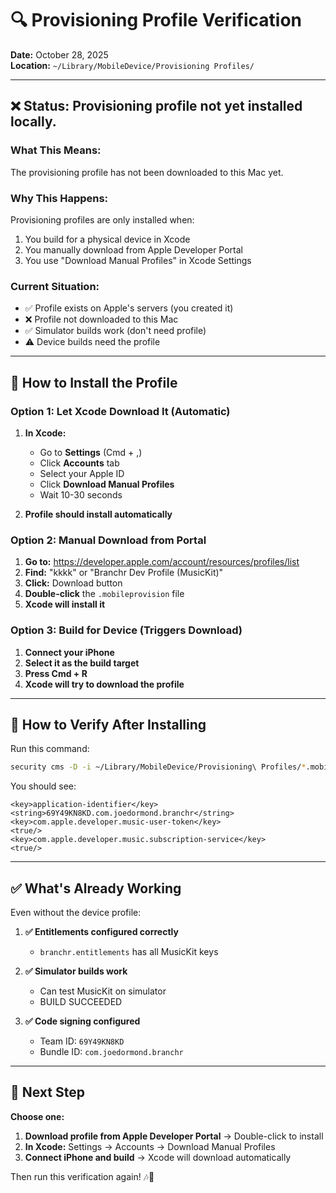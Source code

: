 # 🔍 Provisioning Profile Verification

**Date:** October 28, 2025  
**Location:** `~/Library/MobileDevice/Provisioning Profiles/`

---

## ❌ Status: Provisioning profile not yet installed locally.

### **What This Means:**

The provisioning profile has not been downloaded to this Mac yet.

### **Why This Happens:**

Provisioning profiles are only installed when:
1. You build for a physical device in Xcode
2. You manually download from Apple Developer Portal
3. You use "Download Manual Profiles" in Xcode Settings

### **Current Situation:**

- ✅ Profile exists on Apple's servers (you created it)
- ❌ Profile not downloaded to this Mac
- ✅ Simulator builds work (don't need profile)
- ⚠️ Device builds need the profile

---

## 🎯 How to Install the Profile

### **Option 1: Let Xcode Download It (Automatic)**

1. **In Xcode:**
   - Go to **Settings** (Cmd + ,)
   - Click **Accounts** tab
   - Select your Apple ID
   - Click **Download Manual Profiles**
   - Wait 10-30 seconds

2. **Profile should install automatically**

### **Option 2: Manual Download from Portal**

1. **Go to:** https://developer.apple.com/account/resources/profiles/list
2. **Find:** "kkkk" or "Branchr Dev Profile (MusicKit)"
3. **Click:** Download button
4. **Double-click** the `.mobileprovision` file
5. **Xcode will install it**

### **Option 3: Build for Device (Triggers Download)**

1. **Connect your iPhone**
2. **Select it as the build target**
3. **Press Cmd + R**
4. **Xcode will try to download the profile**

---

## 🧪 How to Verify After Installing

Run this command:

```bash
security cms -D -i ~/Library/MobileDevice/Provisioning\ Profiles/*.mobileprovision | grep -E "application-identifier|com.apple.developer.music"
```

You should see:
```
<key>application-identifier</key>
<string>69Y49KN8KD.com.joedormond.branchr</string>
<key>com.apple.developer.music-user-token</key>
<true/>
<key>com.apple.developer.music.subscription-service</key>
<true/>
```

---

## ✅ What's Already Working

Even without the device profile:

1. **✅ Entitlements configured correctly**
   - `branchr.entitlements` has all MusicKit keys

2. **✅ Simulator builds work**
   - Can test MusicKit on simulator
   - BUILD SUCCEEDED

3. **✅ Code signing configured**
   - Team ID: `69Y49KN8KD`
   - Bundle ID: `com.joedormond.branchr`

---

## 🎯 Next Step

**Choose one:**

1. **Download profile from Apple Developer Portal** → Double-click to install
2. **In Xcode:** Settings → Accounts → Download Manual Profiles
3. **Connect iPhone and build** → Xcode will download automatically

Then run this verification again! 🎶📱

